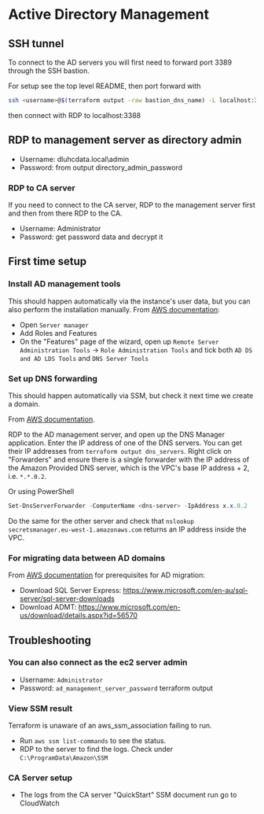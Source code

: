 # Active Directory Management

## SSH tunnel

To connect to the AD servers you will first need to forward port 3389 through the SSH bastion.

For setup see the top level README, then port forward with

```sh
ssh <username>@$(terraform output -raw bastion_dns_name) -L localhost:3388:$(terraform output -raw ad_management_server_private_ip):3389
```

then connect with RDP to localhost:3388

## RDP to management server as directory admin

* Username: dluhcdata.local\admin
* Password: from output directory_admin_password

### RDP to CA server

If you need to connect to the CA server, RDP to the management server first and then from there RDP to the CA.

* Username: Administrator
* Password: get password data and decrypt it

## First time setup

### Install AD management tools

This should happen automatically via the instance's user data, but you can also perform the installation manually. From [AWS documentation](https://docs.aws.amazon.com/directoryservice/latest/admin-guide/ms_ad_install_ad_tools.html):

* Open `Server manager`
* Add Roles and Features
* On the "Features" page of the wizard, open up `Remote Server Administration Tools` -> `Role Administration Tools` and tick both `AD DS and AD LDS Tools` and `DNS Server Tools`

### Set up DNS forwarding

This should happen automatically via SSM, but check it next time we create a domain.

From [AWS documentation](https://aws.amazon.com/blogs/networking-and-content-delivery/integrating-your-directory-services-dns-resolution-with-amazon-route-53-resolvers/).

RDP to the AD management server, and open up the DNS Manager application. Enter the IP address of one of the DNS servers. You can get their IP addresses from `terraform output dns_servers`. Right click on "Forwarders" and ensure there is a single forwarder with the IP address of the Amazon Provided DNS server, which is the VPC's base IP address + 2, i.e. `*.*.0.2`.

Or using PowerShell

```powershell
Set-DnsServerForwarder -ComputerName <dns-server> -IpAddress x.x.0.2
```

Do the same for the other server and check that `nslookup secretsmanager.eu-west-1.amazonaws.com` returns an IP address inside the VPC.

### For migrating data between AD domains

From [AWS documentation](https://aws.amazon.com/blogs/security/how-to-migrate-your-on-premises-domain-to-aws-managed-microsoft-ad-using-admt/) for prerequisites for AD migration:

* Download SQL Server Express: <https://www.microsoft.com/en-au/sql-server/sql-server-downloads>
* Download ADMT: <https://www.microsoft.com/en-us/download/details.aspx?id=56570>

## Troubleshooting

### You can also connect as the ec2 server admin

* Username: `Administrator`
* Password: `ad_management_server_password` terraform output

### View SSM result

Terraform is unaware of an aws_ssm_association failing to run.

* Run `aws ssm list-commands` to see the status.
* RDP to the server to find the logs. Check under `C:\ProgramData\Amazon\SSM`

### CA Server setup

* The logs from the CA server "QuickStart" SSM document run go to CloudWatch
